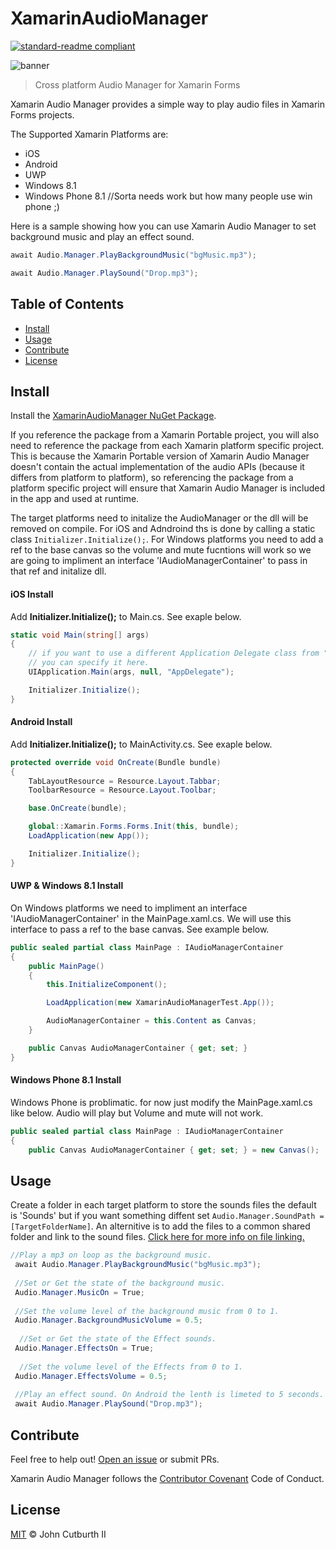 # XamarinAudioManager

[![standard-readme compliant](https://img.shields.io/badge/readme%20style-standard-brightgreen.svg?style=flat-square)](https://github.com/RichardLitt/standard-readme)

![banner](https://github.com/jcphlux/XamarinAudioManager/blob/master/Images/XamarinAudio_Small.png)

> Cross platform Audio Manager for Xamarin Forms

Xamarin Audio Manager provides a simple way to play audio files in Xamarin Forms projects.

The Supported Xamarin Platforms are:
- iOS
- Android
- UWP
- Windows 8.1
- Windows Phone 8.1 //Sorta needs work but how many people use win phone ;)

Here is a sample showing how you can use Xamarin Audio Manager to set background music and play an effect sound.

```C#
await Audio.Manager.PlayBackgroundMusic("bgMusic.mp3");

await Audio.Manager.PlaySound("Drop.mp3");
```

## Table of Contents

- [Install](#install)
- [Usage](#usage)
- [Contribute](#contribute)
- [License](#license)

## Install

Install the [XamarinAudioManager NuGet Package](https://www.nuget.org/packages/XamarinAudioManager).

If you reference the package from a Xamarin Portable project, you will also need to reference the package from each Xamarin platform specific project. This is because the Xamarin Portable version of Xamarin Audio Manager doesn't contain the actual implementation of the audio APIs (because it differs from platform to platform), so referencing the package from a platform specific project will ensure that Xamarin Audio Manager is included in the app and used at runtime.

The target platforms need to initalize the AudioManager or the dll will be removed on compile. For iOS and Adndroind ths is done by calling a static class `Initializer.Initialize();`. For Windows platforms you need to add a ref to the base canvas so the volume and mute fucntions will work so we are going to impliment an interface 'IAudioManagerContainer' to pass in that ref and initalize dll.

#### iOS Install

Add **Initializer.Initialize();** to Main.cs. See exaple below.

```cs
static void Main(string[] args)
{
    // if you want to use a different Application Delegate class from "AppDelegate"
    // you can specify it here.
    UIApplication.Main(args, null, "AppDelegate");

    Initializer.Initialize();
}
```

#### Android Install

Add **Initializer.Initialize();** to MainActivity.cs. See exaple below.

```cs
protected override void OnCreate(Bundle bundle)
{
    TabLayoutResource = Resource.Layout.Tabbar;
    ToolbarResource = Resource.Layout.Toolbar;

    base.OnCreate(bundle);

    global::Xamarin.Forms.Forms.Init(this, bundle);
    LoadApplication(new App());

    Initializer.Initialize();
}

```

#### UWP & Windows 8.1 Install

On Windows platforms we need to impliment an interface 'IAudioManagerContainer' in the MainPage.xaml.cs. We will use this interface to pass a ref to the base canvas. See example below.

```cs
public sealed partial class MainPage : IAudioManagerContainer
{
    public MainPage()
    {
        this.InitializeComponent();

        LoadApplication(new XamarinAudioManagerTest.App());

        AudioManagerContainer = this.Content as Canvas;
    }

    public Canvas AudioManagerContainer { get; set; }
}
```

#### Windows Phone 8.1 Install

Windows Phone is problimatic. for now just modify the MainPage.xaml.cs like below. Audio will play but Volume and mute will not work.

```cs
public sealed partial class MainPage : IAudioManagerContainer
{
    public Canvas AudioManagerContainer { get; set; } = new Canvas();

```

## Usage

Create a folder in each target platform to store the sounds files the default is 'Sounds' but if you want something diffent set `Audio.Manager.SoundPath = [TargetFolderName]`. An alternitive is to add the files to a common shared folder and link to the sound files. [Click here for more info on file linking.](https://msdn.microsoft.com/en-us/library/9f4t9t92(v=vs.100).aspx#Anchor_0)

```cs
//Play a mp3 on loop as the background music.
 await Audio.Manager.PlayBackgroundMusic("bgMusic.mp3");
 
 //Set or Get the state of the background music.
 Audio.Manager.MusicOn = True;
 
 //Set the volume level of the background music from 0 to 1.
 Audio.Manager.BackgroundMusicVolume = 0.5;
 
  //Set or Get the state of the Effect sounds.
 Audio.Manager.EffectsOn = True;
 
  //Set the volume level of the Effects from 0 to 1.
 Audio.Manager.EffectsVolume = 0.5;
 
 //Play an effect sound. On Android the lenth is limeted to 5 seconds.
 await Audio.Manager.PlaySound("Drop.mp3"); 
```

## Contribute

Feel free to help out! [Open an issue](https://github.com/jcphlux/XamarinAudioManager/issues/new) or submit PRs.

Xamarin Audio Manager follows the [Contributor Covenant](https://github.com/jcphlux/XamarinAudioManager/blob/master/CODEOFCONDUCT.md) Code of Conduct.

## License

[MIT](https://github.com/jcphlux/XamarinAudioManager/blob/master/LICENSE) © John Cutburth II
